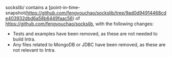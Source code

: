 sockslib/ contains a [point-in-time-snapshot(https://github.com/fengyouchao/sockslib/tree/9ad0d94914468cde403932dbd6a58b6449faac56)
of https://github.com/fengyouchao/sockslib, with the following changes:
* Tests and examples have been removed, as these are not needed to build Intra.
* Any files related to MongoDB or JDBC have been removed, as these are not relevant to Intra.
